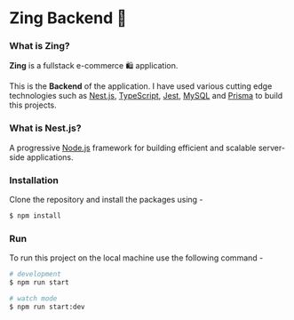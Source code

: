 <h1 align="left">Zing Backend 🛒</h1>

### What is Zing?

**Zing** is a fullstack e-commerce 🛍️ application.

This is the **Backend** of the application. I have used various cutting edge technologies such as [Nest.js](http://nestjs.com/), [TypeScript](https://www.typescriptlang.org/), [Jest](https://jestjs.io/), [MySQL](https://www.mysql.com) and [Prisma](https://www.prisma.io/) to build this projects. 

### What is Nest.js?

  <p align="left">A progressive <a href="http://nodejs.org" target="_blank">Node.js</a> framework for building efficient and scalable server-side applications.</p>

### Installation

Clone the repository and install the packages using -

```bash
$ npm install
```

### Run
To run this project on the local machine use the following command -

```bash
# development
$ npm run start

# watch mode
$ npm run start:dev
```